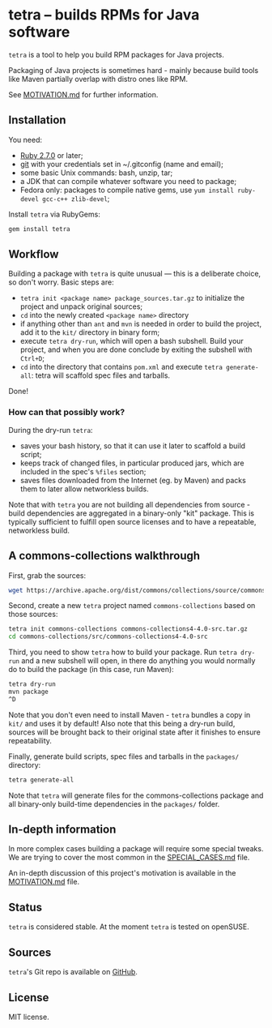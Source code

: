 # tetra – builds RPMs for Java software

`tetra` is a tool to help you build RPM packages for Java projects.

Packaging of Java projects is sometimes hard - mainly because build tools like Maven partially overlap with distro ones
like RPM.

See [MOTIVATION.md](MOTIVATION.md) for further information.

## Installation

You need:

- [Ruby 2.7.0](https://www.ruby-lang.org) or later;
- [git](https://git-scm.com) with your credentials set in ~/.gitconfig (name and email);
- some basic Unix commands: bash, unzip, tar;
- a JDK that can compile whatever software you need to package;
- Fedora only: packages to compile native gems, use `yum install ruby-devel gcc-c++ zlib-devel`;

Install `tetra` via RubyGems:

```bash
gem install tetra
```

## Workflow

Building a package with `tetra` is quite unusual — this is a deliberate choice, so don't worry. Basic steps are:

- `tetra init <package name> package_sources.tar.gz` to initialize the project and unpack original sources;
- `cd` into the newly created `<package name>` directory
- if anything other than `ant` and `mvn` is needed in order to build the project, add it to the `kit/` directory in
  binary form;
- execute `tetra dry-run`, which will open a bash subshell. Build your project, and when you are done conclude by
  exiting the subshell with `Ctrl+D`;
- `cd` into the directory that contains `pom.xml` and execute `tetra generate-all`: tetra will scaffold spec files and
  tarballs.

Done!

### How can that possibly work?

During the dry-run `tetra`:

- saves your bash history, so that it can use it later to scaffold a build script;
- keeps track of changed files, in particular produced jars, which are included in the spec's `%files` section;
- saves files downloaded from the Internet (eg. by Maven) and packs them to later allow networkless builds.

Note that with `tetra` you are not building all dependencies from source - build dependencies are aggregated in a
binary-only "kit" package. This is typically sufficient to fulfill open source licenses and to have a repeatable,
networkless build.

## A commons-collections walkthrough

First, grab the sources:

```bash
wget https://archive.apache.org/dist/commons/collections/source/commons-collections4-4.4-src.tar.gz
```

Second, create a new `tetra` project named `commons-collections` based on those sources:

```bash
tetra init commons-collections commons-collections4-4.0-src.tar.gz
cd commons-collections/src/commons-collections4-4.0-src
```

Third, you need to show `tetra` how to build your package. Run `tetra dry-run` and a new subshell will open, in there do
anything you would normally do to build the package (in this case, run Maven):

```bash
tetra dry-run
mvn package
^D
```

Note that you don't even need to install Maven - `tetra` bundles a copy in `kit/` and uses it by default!
Also note that this being a dry-run build, sources will be brought back to their original state after it finishes to
ensure repeatability.

Finally, generate build scripts, spec files and tarballs in the `packages/` directory:

```bash
tetra generate-all
```

Note that `tetra` will generate files for the commons-collections package and all binary-only build-time dependencies in
the `packages/` folder.

## In-depth information

In more complex cases building a package will require some special tweaks. We are trying to cover the most common in the
[SPECIAL_CASES.md](SPECIAL_CASES.md) file.

An in-depth discussion of this project's motivation is available in the [MOTIVATION.md](MOTIVATION.md) file.

## Status

`tetra` is considered stable. At the moment `tetra` is tested on openSUSE.

## Sources

`tetra`'s Git repo is available on [GitHub](https://github.com/uyuni-project/tetra).

## License

MIT license.
